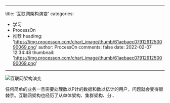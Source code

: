 
---
title: '互联网架构演变'
categories: 
 - 学习
 - ProcessOn
 - 推荐
headimg: 'https://img.processon.com/chart_image/thumb/61aebaec0791291250090069.png'
author: ProcessOn
comments: false
date: 2022-02-07 12:34:48
thumbnail: 'https://img.processon.com/chart_image/thumb/61aebaec0791291250090069.png'
---

<div>   
<img class="thumb" alt="互联网架构演变" src="https://img.processon.com/chart_image/thumb/61aebaec0791291250090069.png" referrerpolicy="no-referrer">
<p>任何简单的业务一旦需要处理数以P计的数据和数以亿计的用户，问题就会变得很棘手。互联网架构也经历了从单体架构、集群架构、分..</p>  
</div>
            